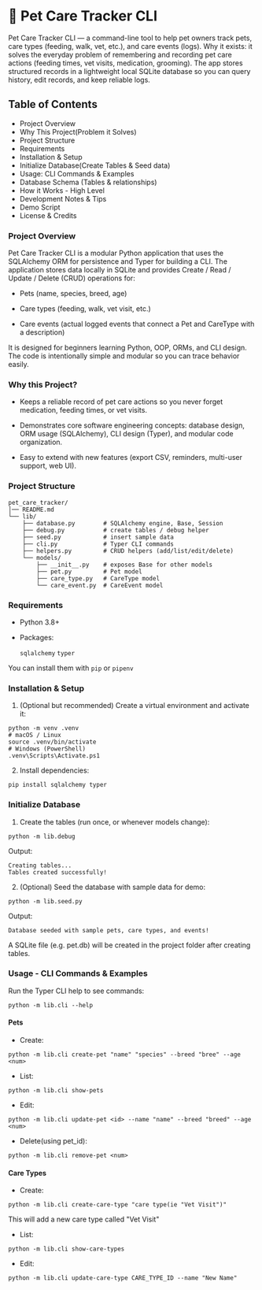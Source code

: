 
# 🐾 Pet Care Tracker CLI

Pet Care Tracker CLI — a command-line tool to help pet owners track pets, care types (feeding, walk, vet, etc.), and care events (logs).
Why it exists: it solves the everyday problem of remembering and recording pet care actions (feeding times, vet visits, medication, grooming). The app stores structured records in a lightweight local SQLite database so you can query history, edit records, and keep reliable logs.

## Table of Contents

 - Project Overview
 - Why This Project(Problem it Solves)
 - Project Structure
 - Requirements
 - Installation & Setup
 - Initialize Database(Create Tables & Seed data)
 - Usage: CLI Commands & Examples
 - Database Schema (Tables & relationships)
 - How it Works - High Level
 - Development Notes & Tips
 - Demo Script
 - License & Credits

 ### Project Overview

 Pet Care Tracker CLI is a modular Python application that uses the SQLAlchemy ORM for persistence and Typer for building a CLI. The application stores data locally in SQLite and provides Create / Read / Update / Delete (CRUD) operations for:

- Pets (name, species, breed, age)

- Care types (feeding, walk, vet visit, etc.)

- Care events (actual logged events that connect a Pet and    CareType with a description)

It is designed for beginners learning Python, OOP, ORMs, and CLI design. The code is intentionally simple and modular so you can trace behavior easily.

### Why this Project?

- Keeps a reliable record of pet care actions so you never forget medication, feeding times, or vet visits.

- Demonstrates core software engineering concepts: database design, ORM usage (SQLAlchemy), CLI design (Typer), and modular code organization.

- Easy to extend with new features (export CSV, reminders,  multi-user support, web UI).

### Project Structure

```
pet_care_tracker/
│── README.md
└── lib/
    ├── database.py        # SQLAlchemy engine, Base, Session
    ├── debug.py           # create tables / debug helper
    ├── seed.py            # insert sample data
    ├── cli.py             # Typer CLI commands
    ├── helpers.py         # CRUD helpers (add/list/edit/delete)
    └── models/
        ├── __init__.py    # exposes Base for other models
        ├── pet.py         # Pet model
        ├── care_type.py   # CareType model
        └── care_event.py  # CareEvent model
```

### Requirements

- Python 3.8+

- Packages: 
   
   ```sqlalchemy```
   ```typer```

You can install them with ```pip``` or ```pipenv```

### Installation & Setup

1. (Optional but recommended) Create a virtual environment and activate it:

```
python -m venv .venv
# macOS / Linux
source .venv/bin/activate
# Windows (PowerShell)
.venv\Scripts\Activate.ps1
```

2. Install dependencies:

```
pip install sqlalchemy typer
```

### Initialize Database

1. Create the tables (run once, or whenever models change):

```
python -m lib.debug
```

Output:
```
Creating tables...
Tables created successfully!
```

2. (Optional) Seed the database with sample data for demo:

```
python -m lib.seed.py
```

Output:

```
Database seeded with sample pets, care types, and events!
```

A SQLite file (e.g. pet.db) will be created in the project folder after creating tables.

### Usage - CLI Commands & Examples

Run the Typer CLI help to see commands:

```
python -m lib.cli --help
```

#### Pets

- Create:

```
python -m lib.cli create-pet "name" "species" --breed "bree" --age <num>
```

- List:

```
python -m lib.cli show-pets
```

- Edit:

```
python -m lib.cli update-pet <id> --name "name" --breed "breed" --age <num>
```

- Delete(using pet_id):

```
python -m lib.cli remove-pet <num>
```

#### Care Types

- Create:

```
python -m lib.cli create-care-type "care type(ie "Vet Visit")"
```
This will add a new care type called "Vet Visit"

- List:

```
python -m lib.cli show-care-types
```

- Edit:

```
python -m lib.cli update-care-type CARE_TYPE_ID --name "New Name"
```
